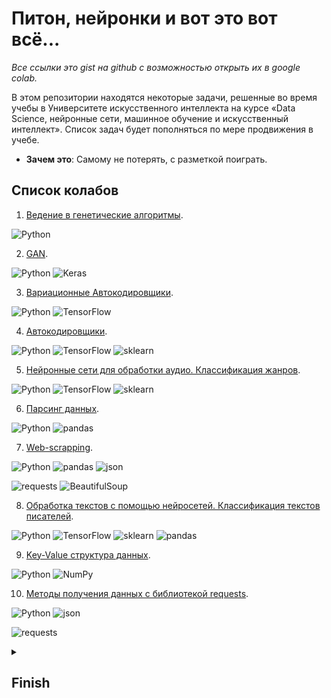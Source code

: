 <!--
  <<< Author notes: Header of the course >>>
  Include a 1280×640 image, course title in sentence case, and a concise description in emphasis.
  In your repository settings: enable template repository, add your 1280×640 social image, auto delete head branches.
  Add your open source license, GitHub uses Creative Commons Attribution 4.0 International.
-->

# Питон, нейронки и вот это вот всё...
_Все ссылки это gist на github с возможностью открыть их в google colab._

<!--
  <<< Author notes: Start of the course >>>
  Include start button, a note about Actions minutes,
  and tell the learner why they should take the course.
  Each step should be wrapped in <details>/<summary>, with an `id` set.
  The start <details> should have `open` as well.
  Do not use quotes on the <details> tag attributes.
-->

<!--step0-->

В этом репозитории находятся некоторые задачи, решенные  во  время учебы в Университете искусственного интеллекта на курсе «Data Science, нейронные сети, машинное обучение и искусственный интеллект».
Список задач будет пополняться по мере продвижения в учебе.

- **Зачем это**: Самому не потерять, с разметкой поиграть.

## Список колабов

 1.  [Ведение в генетические алгоритмы](https://gist.github.com/PlumNoseBear/c6b5d3a2827673a541fb8b5a82de707c).

![Python](https://img.shields.io/badge/-Python-090909?style=for-the-badge&logo=Python&logoColor=47C5FB)

 2.  [GAN](https://gist.github.com/PlumNoseBear/c92bbf46cd3f86d77b5c38d63340eb04).

![Python](https://img.shields.io/badge/-Python-090909?style=for-the-badge&logo=Python&logoColor=47C5FB)
![Keras](https://img.shields.io/badge/-Keras-090909?style=for-the-badge&logo=keras&logoColor=#CF0000)

 3.  [Вариационные Автокодировщики](https://gist.github.com/PlumNoseBear/351d4a561c33e7fe34f5a498ad0e7281).

![Python](https://img.shields.io/badge/-Python-090909?style=for-the-badge&logo=Python&logoColor=47C5FB)
![TensorFlow](https://img.shields.io/badge/-TensorFlow-090909?style=for-the-badge&logo=tensorflow&logoColor=F88C00)

 4.  [Автокодировщики](https://gist.github.com/PlumNoseBear/aad55719e18e622d3a52b56a045560c4).

![Python](https://img.shields.io/badge/-Python-090909?style=for-the-badge&logo=Python&logoColor=47C5FB)
![TensorFlow](https://img.shields.io/badge/-TensorFlow-090909?style=for-the-badge&logo=tensorflow&logoColor=F88C00)
![sklearn](https://img.shields.io/badge/-sklearn-090909?style=for-the-badge&logo=sklearn&logoColor=F88C00)

 5.  [Нейронные сети для обработки аудио. Классификация жанров](https://gist.github.com/PlumNoseBear/3e298117c8a3f9ef0f2ffd98e65eb96b).

![Python](https://img.shields.io/badge/-Python-090909?style=for-the-badge&logo=Python&logoColor=47C5FB)
![TensorFlow](https://img.shields.io/badge/-TensorFlow-090909?style=for-the-badge&logo=tensorflow&logoColor=F88C00)
![sklearn](https://img.shields.io/badge/-sklearn-090909?style=for-the-badge&logo=sklearn&logoColor=F88C00)

 6.  [Парсинг данных](https://gist.github.com/PlumNoseBear/04c69f61ad24462cfd6a3b6e2a8406bf).

![Python](https://img.shields.io/badge/-Python-090909?style=for-the-badge&logo=Python&logoColor=47C5FB)
![pandas](https://img.shields.io/badge/-pandas-090909?style=for-the-badge&logo=pandas&logoColor=F88C00)

 7.  [Web-scrapping](https://gist.github.com/PlumNoseBear/724489831b391614bb3f911aded67630).

![Python](https://img.shields.io/badge/-Python-090909?style=for-the-badge&logo=Python&logoColor=47C5FB)
![pandas](https://img.shields.io/badge/-pandas-090909?style=for-the-badge&logo=pandas&logoColor=F88C00)
![json](https://img.shields.io/badge/-json-090909?style=for-the-badge&logo=json&logoColor=F88C00)
<!--endstep0-->
![requests](https://img.shields.io/badge/-requests-090909?style=for-the-badge&logo=requests&logoColor=F88C00)
![BeautifulSoup](https://img.shields.io/badge/-BeautifulSoup-090909?style=for-the-badge&logo=BeautifulSoup&logoColor=F88C00)

 8.  [Обработка текстов с помощью нейросетей. Классификация текстов писателей](https://gist.github.com/PlumNoseBear/787538c12798b8524fa2fd9fd02884fa).

![Python](https://img.shields.io/badge/-Python-090909?style=for-the-badge&logo=Python&logoColor=47C5FB)
![TensorFlow](https://img.shields.io/badge/-TensorFlow-090909?style=for-the-badge&logo=tensorflow&logoColor=F88C00)
![sklearn](https://img.shields.io/badge/-sklearn-090909?style=for-the-badge&logo=sklearn&logoColor=F88C00)
![pandas](https://img.shields.io/badge/-pandas-090909?style=for-the-badge&logo=pandas&logoColor=F88C00)

 9.  [Key-Value структура данных](https://gist.github.com/PlumNoseBear/b04f59af69db30886c651f88f42e8f06).

![Python](https://img.shields.io/badge/-Python-090909?style=for-the-badge&logo=Python&logoColor=47C5FB)
![NumPy](https://img.shields.io/badge/-NumPy-090909?style=for-the-badge&logo=NumPy&logoColor=F88C00)

10.  [Методы получения данных  с библиотекой requests](https://gist.github.com/PlumNoseBear/d92b02ee3336cd74de8cf5b96844d39f).

![Python](https://img.shields.io/badge/-Python-090909?style=for-the-badge&logo=Python&logoColor=47C5FB)
![json](https://img.shields.io/badge/-json-090909?style=for-the-badge&logo=json&logoColor=F88C00)
<!--endstep0-->
![requests](https://img.shields.io/badge/-requests-090909?style=for-the-badge&logo=requests&logoColor=F88C00)
<!--
  <<< Author notes: Step 1 >>>
  Choose 3-5 steps for your course.
  The first step is always the hardest, so pick something easy!
  Link to docs.github.com for further explanations.
  Encourage users to open new tabs for steps!
-->


<details id=X>
<summary><h2>Finish</h2></summary>

### Где-то в июле

</details>

<!--
  <<< Author notes: Footer >>>
  Add a link to get support, GitHub status page, code of conduct, license link.
-->


